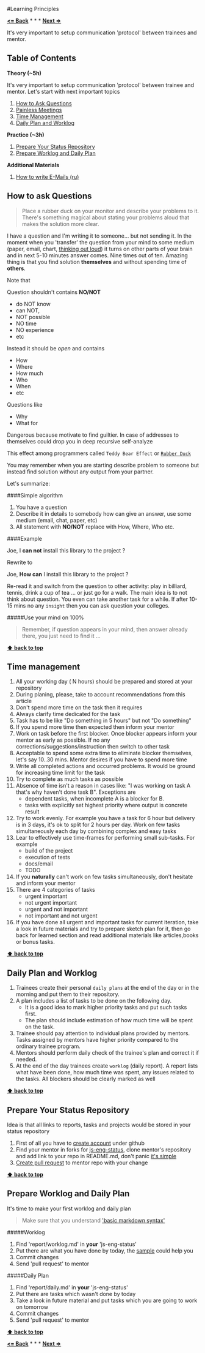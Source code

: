 #Learning Principles

**[<= Back](../README.md)**		*	*	*	**[Next =>](tools-for-collaboration-1.md)**

It's very important to setup communication 'protocol' between trainees and mentor.

## Table of Contents

**Theory (~5h)**

It's very important to setup communication 'protocol' between trainee and mentor.
Let's start with next important topics

1. [How to Ask Questions](#how-to-ask-questions)
1. [Painless Meetings](http://egorfine.com/en/articles/painless-meetings/)
1. [Time Management](#time-managment)
1. [Daily Plan and Worklog](#daily-plan-and-worklog)

**Practice (~3h)**

1. [Prepare Your Status Repository](#prepare-your-status-repository)
1. [Prepare Worklog and Daily Plan](#prepare-worklog-and-daily-plan)

**Additional Materials**

1. [How to write E-Mails (ru) ](http://www.dtf.ru/blog/read.php?id=39418)


## How to ask Questions

>Place a rubber duck on your monitor and describe your problems to it. There's something magical about stating your problems aloud that makes the solution more clear.

I have a question and I'm writing it to someone... but not sending it. In the moment when
you 'transfer' the question from your mind to some medium (paper, email, chart, [thinking out loud](http://c2.com/cgi/wiki?ThinkingOutLoud)) it turns on other parts of your brain and in next 5-10 minutes answer comes. Nine times out of ten. Amazing thing is that you find solution **themselves** and without spending time of **others**.

Note that 

Question shouldn't contains **NO/NOT** 

* do NOT know
* can NOT, 
* NOT possible
* NO time
* NO experience
* etc

Instead it should be *open* and contains 

* How
* Where
* How much
* Who
* When
* etc

Questions like

* Why
* What for

Dangerous because motivate to find guiltier. In case of addresses to themselves could drop you in deep recursive self-analyze

This effect among programmers called `Teddy Bear Effect` or [`Rubber Duck`](http://c2.com/cgi/wiki?RubberDucking)

You may remember when you are starting describe problem to someone but instead find solution without any output from your partner. 

Let's summarize:

####Simple algorithm 

1. You have a question
1. Describe it in details to somebody how can give an answer, use some medium (email, chat, paper, etc)
1. All statement with **NO/NOT** replace with How, Where, Who etc.

####Example

Joe, I **can not** install this library to the project ?

Rewrite to

Joe, **How can** I install this library to the project ?

Re-read it and switch from the question to other activity: play in billiard, tennis, drink a cup of tea ...
or just go for a walk. The main idea is to not think about question. You even can take another task for a while.
If after 10-15 mins no any `insight` then you can ask question your colleges.

#####Use your mind on 100%

> Remember, if question appears in your mind, then answer already there, you just need to find it ...

**[⬆ back to top](#table-of-contents)**

## Time management

1. All your working day ( N hours) should be prepared and stored at your repository
2. During planing, please, take to account recommendations from this article
3. Don't spend more time on the task then it requires
4. Always clarify time dedicated for the task
5. Task has to be like "Do something in 5 hours" but not "Do something"
6. If you spend more time then expected then inform your mentor
7. Work on task before the first blocker. Once blocker appears inform your mentor as early as possible. If no any corrections/suggestions/instruction then switch to other task
8. Acceptable to spend some extra time to eliminate blocker themselves, let's say 10..30 mins.
Mentor desires if you have to spend more time
9. Write all completed actions and occurred problems. It would be ground for increasing time limit for the task
10. Try to complete as much tasks as possible
11. Absence of time isn't a reason in cases like: "I was working on task A that's why haven't done task B". Exceptions are 
	* dependent tasks, when incomplete A is a blocker for B. 
	* tasks with explicitly set highest priority where output is concrete result
12. Try to work evenly. For example you have a task for 6 hour but delivery is in 3 days, it's ok to split for 2 hours per day. Work on few tasks simultaneously each day by combining complex and easy tasks
13. Lear to effectively use time-frames for performing small sub-tasks. For example
	* build of the project
	* execution of tests
	* docs/email
	* TODO 
14. If you **naturally** can't work on few tasks simultaneously, don't hesitate and inform your mentor
15. There are 4 categories of tasks
	* urgent important
	* not urgent important
	* urgent and not important
	* not important and not urgent
16. If you have done all urgent and important tasks for current iteration, take a look in future materials and try to prepare sketch plan for it, then go back for learned section and read additional materials like articles,books or bonus tasks.

**[⬆ back to top](#table-of-contents)**

## Daily Plan and Worklog

1. Trainees create their personal `daily plans` at the end of the day or in the morning and put them to their repository.
1. A plan includes a list of tasks to be done on the following day. 
	* It is a good idea to mark higher priority tasks and put such tasks first. 
	* The plan should include estimation of how much time will be spent on the task.
1. Trainee should pay attention to individual plans provided by mentors. Tasks assigned by mentors have higher priority compared to the ordinary trainee program.
1. Mentors should perform daily check of the trainee's plan and correct it if needed.
1. At the end of the day trainees create `worklog` (daily report). A report lists what have been done, how much time was spent, any issues related to the tasks. All blockers should be clearly marked as well

**[⬆ back to top](#table-of-contents)**

## Prepare Your Status Repository

Idea is that all links to reports, tasks and projects would be stored in your status repository

1. First of all you have to [create account](https://github.com/join) under github
1. Find your mentor in forks for [js-eng-status](https://github.com/brotherhood-of-javascript/js-eng-status), clone mentor's repository and add link to your repo in README.md, don't panic [it's simple](http://screencast.com/t/sivkdBOaleuD)
1. [Create pull request](http://screencast.com/t/tmhdoF3ejrh) to mentor repo with your change

**[⬆ back to top](#table-of-contents)**

## Prepare Worklog and Daily Plan

It's time to make your first worklog and daily plan

> Make sure that you understand ['basic markdown syntax'](http://daringfireball.net/projects/markdown/basics)

#####Worklog

1. Find 'report/worklog.md' in **your** 'js-eng-status'
1. Put there are what you have done by today, the [sample](https://github.com/brotherhood-of-javascript/js-eng-status/blob/master/report/worklogs.md) could help you
1. Commit changes
1. Send 'pull request' to mentor

#####Daily Plan

1. Find 'report/daily.md' in **your** 'js-eng-status'
1. Put there are tasks which wasn't done by today
1. Take a look in future material and put tasks which you are going to work on tomorrow
1. Commit changes 
1. Send 'pull request' to mentor

**[⬆ back to top](#table-of-contents)**

**[<= Back](../README.md)**		*	*	*	**[Next =>](tools-for-collaboration-1.md)**
